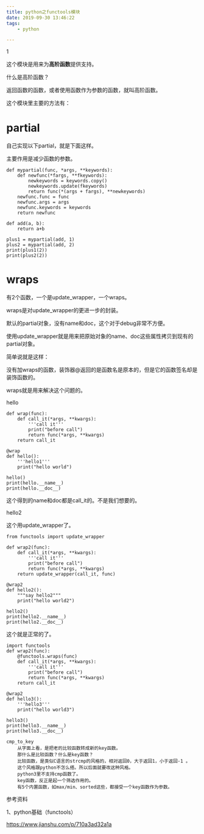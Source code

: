 ```yaml
---
title: python之functools模块
date: 2019-09-30 13:46:22
tags:		
	- python

---
```


1

这个模块是用来为**高阶函数**提供支持。

什么是高阶函数？

返回函数的函数，或者使用函数作为参数的函数，就叫高阶函数。

这个模块里主要的方法有：

# partial

自己实现以下partial，就是下面这样。

主要作用是减少函数的参数。

```
def mypartial(func, *args, **keywords):
    def newfunc(*fargs, **fkeywords):
        newkeywords = keywords.copy()
        newkeywords.update(fkeywords)
        return func(*(args + fargs), **newkeywords)
    newfunc.func = func
    newfunc.args = args
    newfunc.keywords = keywords
    return newfunc

def add(a, b):
    return a+b

plus1 = mypartial(add, 1)
plus2 = mypartial(add, 2)
print(plus1(2))
print(plus2(2))
```

# wraps

有2个函数，一个是update_wrapper，一个wraps。

wraps是对update_wrapper的更进一步的封装。

默认的partial对象，没有name和doc，这个对于debug非常不方便。

使用update_wrapper就是用来把原始对象的name、doc这些属性拷贝到现有的partial对象。

简单说就是这样：

没有加wraps的函数，装饰器@返回的是函数名是原本的，但是它的函数签名却是装饰函数的。

wraps就是用来解决这个问题的。

hello

```
def wrap(func):
    def call_it(*args, **kwargs):
        '''call it'''
        print("before call")
        return func(*args, **kwargs)
    return call_it

@wrap
def hello():
    '''hello1'''
    print("hello world")

hello()
print(hello.__name__)
print(hello.__doc__)

```

这个得到的name和doc都是call_it的。不是我们想要的。

hello2

这个用update_wrapper了。

```
from functools import update_wrapper

def wrap2(func):
    def call_it(*args, **kwargs):
    	'''call it'''
        print("before call")
        return func(*args, **kwargs)
    return update_wrapper(call_it, func)

@wrap2
def hello2():
    """say hello2"""
    print("hello world2")

hello2()
print(hello2.__name__)
print(hello2.__doc__)
```

这个就是正常的了。

```
import functools
def wrap2(func):
    @functools.wraps(func)
    def call_it(*args, **kwargs):
        '''call it'''
        print("before call")
        return func(*args, **kwargs)
    return call_it

@wrap2
def hello3():
    '''hello3'''
    print("hello world3")

hello3()
print(hello3.__name__)
print(hello3.__doc__)
```



```
cmp_to_key
	从字面上看，是把老的比较函数转成新的key函数。
	那什么是比较函数？什么是key函数？
	比较函数，是类似C语言的strcmp的风格的，相对返回0，大于返回1，小于返回-1 。
	这个风格跟python不怎么搭。所以后面就要改这种风格。
	python3里不支持cmp函数了。
	key函数，反正是起一个筛选作用的。
	有5个内置函数，如max/min、sorted这些，都接受一个key函数作为参数。
```







参考资料

1、python基础（functools）

https://www.jianshu.com/p/710a3ad32a1a